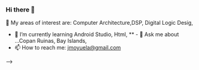 ### Hi there 👋


 🔭 My areas of interest are: Computer Architecture,DSP, Digital Logic Desig, 
- 🌱 I’m currently learning Android Studio, Html, 
** - 💬 Ask me about ...Copan Ruinas, Bay Islands, 
- 📫 How to reach me: jmoyuela@gmail.com

-->
